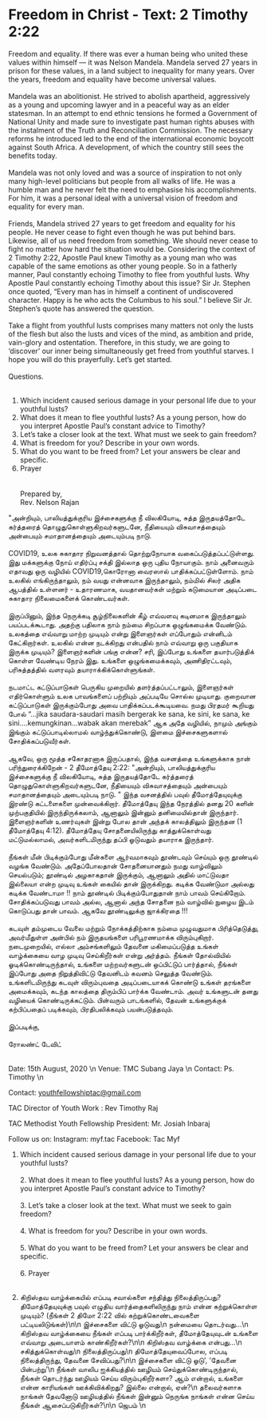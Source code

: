 # Freedom in Christ - Text: 2 Timothy 2:22

Freedom and equality. If there was ever a human being who united these values within himself — it was Nelson Mandela. Mandela served 27 years in prison for these values, in a land subject to inequality for many years. Over the years, freedom and equality have become universal values. <br/><br/> Mandela was an abolitionist. He strived to abolish apartheid, aggressively as a young and upcoming lawyer and in a peaceful way as an elder statesman. In an attempt to end ethnic tensions he formed a Government of National Unity and made sure to investigate past human rights abuses with the instalment of the Truth and Reconciliation Commission. The necessary reforms he introduced led to the end of the international economic boycott against South Africa. A development, of which the country still sees the benefits today. <br/><br/> Mandela was not only loved and was a source of inspiration to not only many high-level politicians but people from all walks of life. He was a humble man and he never felt the need to emphasise his accomplishments. For him, it was a personal ideal with a universal vision of freedom and equality for every man. <br/><br/> Friends, Mandela strived 27 years to get freedom and equality for his people. He never cease to fight even though he was put behind bars. Likewise, all of us need freedom from something. We should never cease to fight no matter how hard the situation would be. Considering the context of 2 Timothy 2:22, Apostle Paul knew Timothy as a young man who was capable of  the same emotions as other young people. So in a fatherly manner, Paul constantly echoing Timothy to flee from youthful lusts. Why Apostle Paul constantly echoing Timothy about this issue? Sir Jr. Stephen once quoted, “Every man has in himself a continent of undiscovered character. Happy is he who acts the Columbus to his soul.” I believe Sir Jr. Stephen’s quote has answered the question. <br/><br/> Take a flight from youthful lusts comprises many matters not only the lusts of the flesh but also the lusts and vices of the mind, as ambition and pride, vain-glory and ostentation. Therefore, in this study, we are going to ‘discover’ our inner being simultaneously get freed from youthful starves. I hope you will do this prayerfully. Let’s get started. <br/><br/> Questions. <br/><br/>

1. Which incident caused serious damage in your personal life due to your youthful lusts?<br/>
2. What does it mean to flee youthful lusts? As a young person, how do you interpret Apostle Paul’s constant advice to Timothy?<br/>
3. Let’s take a closer look at the text. What must we seek to gain freedom?<br/>
4. What is freedom for you? Describe in your own words.<br/>
5. What do you want to be freed from? Let your answers be clear and specific.<br/>
6. Prayer<br/>
<br/><br/>
Prepared by,<br/> Rev. Nelson Rajan<br/>


"அன்றியும், பாலியத்துக்குரிய இச்சைகளுக்கு நீ விலகியோடி, சுத்த இருதயத்தோடே கர்த்தரைத் தொழுதுகொள்ளுகிறவர்களுடனே, நீதியையும் விசுவாசத்தையும் அன்பையும் சமாதானத்தையும் அடையும்படி நாடு. <br/><br/>  COVID19, உலக சுகாதார நிறுவனத்தால் தொற்றுநோயாக வகைப்படுத்தப்பட்டுள்ளது. இது மக்களுக்கு நோய் எதிர்ப்பு சக்தி இல்லாத ஒரு புதிய நோயாகும். நாம் அனைவரும் எதாவது ஒரு வழியில் COVID19,கொரோனா வைரஸால் பாதிக்கப்பட்டுள்ளோம். நாம் உலகில் எங்கிருந்தாலும், நம் வயது என்னவாக இருந்தாலும், நம்மில் சிலர் அதிக ஆபத்தில் உள்ளனர் - உதாரணமாக, வயதானவர்கள் மற்றும் கடுமையான அடிப்படை சுகாதார நிலைமைகளைக் கொண்டவர்கள். <br/><br/>  இருப்பினும், இந்த நெருக்கடி சூழ்நிலைகளின் கீழ் எவ்வளவு கடினமாக இருந்தாலும் பயப்படக்கூடாது. அதற்கு பதிலாக நாம் நம்மை சிறப்பாக ஒழுங்கமைக்க வேண்டும். உலகத்தை எவ்வாறு மாற்ற முடியும் என்று இளைஞர்கள் எப்போதும் என்னிடம் கேட்கிறார்கள். உலகில் என்ன நடக்கிறது என்பதில் நாம் எவ்வாறு ஒரு பகுதியாக இருக்க முடியும்? இளைஞர்களின் பங்கு என்ன? சரி, இப்போது உங்களை தயார்படுத்திக் கொள்ள வேண்டிய நேரம் இது. உங்களை ஒழுங்கமைக்கவும், அணிதிரட்டவும், பரிசுத்தத்தில் வளரவும் தயாராக்கிக்கொள்ளுங்கள். <br/><br/>  நடமாட்ட கட்டுப்பாடுகள் பெருகிய முறையில் தளர்த்தப்பட்டாலும், இளைஞர்கள் எதிர்கொள்ளும் உலக பாவங்களைப் பற்றியும் அப்படியே சொல்ல முடியாது. குறைவான கட்டுப்பாடுகள் இருக்கும்போது அவை  பாதிக்கப்படக்கூடியவை. நமது பிரதமர் கூறியது போல் “…jika saudara-saudari masih bergerak ke sana, ke sini, ke sana, ke sini….kemungkinan…wabak akan merebak”  ஆக அதே வழியில், நாமும் அங்கும் இங்கும் கட்டுப்பாடில்லாமல் வாழ்ந்துக்கொண்டு, இளமை இச்சைகளுகளால் சோதிக்கப்படுவீர்கள். <br/><br/> ஆகவே, ஒரு மூத்த சகோதரனாக இருப்பதால், இந்த வசனத்தை உங்களுக்காக நான் பரிந்துரைக்கிறேன் - 2 தீமோத்தேயு 2:22: "அன்றியும், பாலியத்துக்குரிய இச்சைகளுக்கு நீ விலகியோடி, சுத்த இருதயத்தோடே கர்த்தரைத் தொழுதுகொள்ளுகிறவர்களுடனே, நீதியையும் விசுவாசத்தையும் அன்பையும் சமாதானத்தையும் அடையும்படி நாடு. " இந்த வசனத்தில் பவுல் தீமோத்தேயுவுக்கு இரண்டு கட்டளைகளை முன்வைக்கிறார்.  தீமோத்தேயு இந்த நேரத்தில் தனது 20 களின் முற்பகுதியில் இருந்திருக்கலாம், ஆனாலும் இன்னும் தனிமையில்தான் இருந்தார். இளைஞர்களின் உணர்வுகள் இன்று போல தான் அந்தக் காலத்திலும்  இருந்தன (1 தீமோத்தேயு 4:12). தீமோத்தேயு சோதனையிலிருந்து காத்துக்கொள்வது மட்டுமல்லாமல், அவர்களிடமிருந்து தப்பி ஓடுவதும் தயாராக இருந்தார். <br/><br/>  நீங்கள் மீன் பிடிக்கும்போது மீன்களை ஆர்வமாகவும் தூண்டவும் செய்யும் ஒரு தூண்டில் வழங்க வேண்டும். அதேப்போலதான் சோதனையானதும் நமது வாழ்விலும் செயல்படும்; தூண்டில் அழகாகதான் இருக்கும், ஆனாலும் அதில் மாட்டுவதா இல்லையா என்ற முடிவு உங்கள் கையில் தான் இருக்கிறது. கடிக்க வேண்டுமா அல்லது கடிக்க வேண்டாமா !! நாம் தூண்டில் பிடிக்கும்போதுதான் நாம் பாவம் செய்கிறோம். சோதிக்கப்படுவது பாவம் அல்ல, ஆனால் அந்த சோதனை நம் வாழ்வில் நுழைய இடம் கொடுப்பது தான் பாவம். ஆகவே  தூண்டிலுக்கு ஜாக்கிரதை !!! <br/><br/> கடவுள் தம்முடைய வேலை மற்றும் நோக்கத்திற்காக நம்மை முழுவதுமாக பிரித்தெடுத்து, அவர்மீதுள்ள அன்பில் நம் இருதயங்களை பரிபூரணமாக்க விரும்புகிறார். நடைமுறையில், எல்லா அம்சங்களிலும் தேவனை மகிமைப்படுத்த உங்கள் வாழ்க்கையை வாழ முடிவு செய்கிறீர்கள் என்று அர்த்தம். நீங்கள் தோல்வியில் ஓடிக்கொண்டிருந்தால், உங்களை மற்றவர்களுடன் ஒப்பிட்டுப் பார்த்தால், நீங்கள் இப்போது அதை நிறுத்திவிட்டு தேவனிடம் கவனம் செலுத்த வேண்டும். உங்களிடமிருந்து கடவுள் விரும்புவதை அடிப்படையாகக் கொண்டு உங்கள் தரங்களை அமைக்கவும், கடந்த காலத்தை திரும்பிப் பார்க்க வேண்டாம். அவர் உங்களுடன் தனது வழியைக் கொண்டிருக்கட்டும். பின்வரும் பாடங்களில், தேவன் உங்களுக்குக் கற்பிப்பதைப் படிக்கவும், பிரதிபலிக்கவும் பயன்படுத்தவும். <br/><br/> இப்படிக்கு, <br/><br/> ரோலண்ட் டேவிட் <br/><br/>

Date: 15th August, 2020 \n Venue: TMC Subang Jaya \n Contact: Ps. Timothy \n

Contact: 
youthfellowshiptac@gmail.com

TAC Director of Youth Work :
Rev Timothy Raj

TAC Methodist Youth Fellowship President: 
Mr. Josiah Inbaraj 

Follow us on: 
Instagram: myf.tac
Facebook: Tac Myf


1. Which incident caused serious damage in your personal life due to your youthful lusts? <br/><br/> 2. What does it mean to flee youthful lusts? As a young person, how do you interpret Apostle Paul’s constant advice to Timothy? <br/><br/> 3. Let’s take a closer look at the text. What must we seek to gain freedom? <br/><br/> 4. What is freedom for you? Describe in your own words. <br/><br/> 5. What do you want to be freed from? Let your answers be clear and specific. <br/><br/> 6. Prayer <br/><br/>

1. கிறிஸ்தவ வாழ்க்கையில் எப்படி சவால்களை சந்தித்து நிலைத்திருப்பது? திமோத்தேயுவுக்கு பவுல் எழுதிய வார்த்தைகளிலிருந்து நாம் என்ன கற்றுக்கொள்ள முடியும்? (நீங்கள் 2 திமோ 2:22 வில் கற்றுக்கொண்டவைகளை பட்டியலிடுங்கள்)\n\n இச்சைகளை விட்டு ஓடுவது\n நன்மையை தொடர்வது…\n  கிறிஸ்தவ வாழ்க்கையை நீங்கள் எப்படி பார்க்கிறீர்கள், தீமோத்தேயுவுடன் உங்களை எவ்வாறு அடையாளம் காண்கிறீர்கள்?\n\n கிறிஸ்தவ வாழ்க்கை என்பது…\n சகித்துக்கொள்வது\n நிலைத்திருப்பது\n திமோத்தேயுவைப்போல, எப்படி நிலைத்திருந்து, தேவனை சேவிப்பது?\n\n இச்சைகளை விட்டு ஓடு’, ‘தேவனை பின்பற்று’\n நீங்கள் வாலிப ஐக்கியத்தில் ஊழியம் செய்துக்கொண்டிருந்தால், நீங்கள் தொடர்ந்து ஊழியம் செய்ய விரும்புகிறீர்களா? ஆம் என்றால், உங்களை என்ன காரியங்கள் ஊக்கிவிக்கிறது? இல்லை என்றால், ஏன்?\n தலைவர்களாக நாங்கள் தேவனோடு ஊழியத்தில் நீங்கள் இன்னும் நெருங்க நாங்கள் என்ன செய்ய நீங்கள் ஆசைப்படுகிறீர்கள்?\n\n ஜெபம் \n